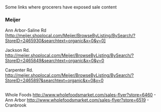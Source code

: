 Some links where grocerers have exposed sale content

### Meijer
Ann Arbor-Saline Rd
[http://meijer.shoplocal.com/Meijer/BrowseByListing/BySearch/?StoreID=2465930&searchtext=organic&x=0&y=0]

Jackson Rd.
http://meijer.shoplocal.com/Meijer/BrowseByListing/BySearch/?StoreID=2465849&searchtext=organic&x=0&y=0

Carpenter Rd.
http://meijer.shoplocal.com/Meijer/BrowseByListing/BySearch/?StoreID=2465897&searchtext=organic&x=0&y=0 

##
Whole Foods
http://www.wholefoodsmarket.com/sales-flyer?store=6460 - Ann Arbor
http://www.wholefoodsmarket.com/sales-flyer?store=6519 - Cranbrook


